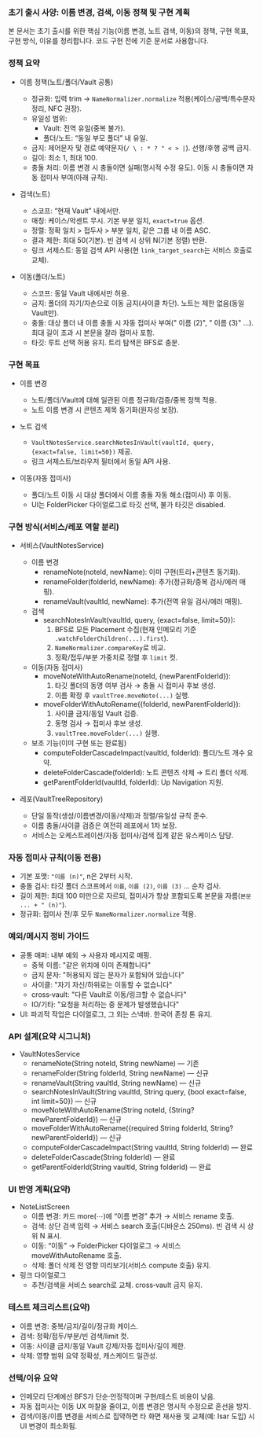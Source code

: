 ### 초기 출시 사양: 이름 변경, 검색, 이동 정책 및 구현 계획

본 문서는 초기 출시를 위한 핵심 기능(이름 변경, 노트 검색, 이동)의 정책, 구현 목표, 구현 방식, 이유를 정리합니다. 코드 구현 전에 기준 문서로 사용합니다.

### 정책 요약

- 이름 정책(노트/폴더/Vault 공통)

  - 정규화: 입력 trim → `NameNormalizer.normalize` 적용(케이스/공백/특수문자 정리, NFC 권장).
  - 유일성 범위:
    - Vault: 전역 유일(중복 불가).
    - 폴더/노트: “동일 부모 폴더” 내 유일.
  - 금지: 제어문자 및 경로 예약문자(`/ \ : * ? " < > |`). 선행/후행 공백 금지.
  - 길이: 최소 1, 최대 100.
  - 충돌 처리: 이름 변경 시 충돌이면 실패(명시적 수정 유도). 이동 시 충돌이면 자동 접미사 부여(아래 규칙).

- 검색(노트)

  - 스코프: “현재 Vault” 내에서만.
  - 매칭: 케이스/악센트 무시. 기본 부분 일치, `exact=true` 옵션.
  - 정렬: 정확 일치 > 접두사 > 부분 일치, 같은 그룹 내 이름 ASC.
  - 결과 제한: 최대 50(기본). 빈 검색 시 상위 N(기본 정렬) 반환.
  - 링크 서제스트: 동일 검색 API 사용(현 `link_target_search`는 서비스 호출로 교체).

- 이동(폴더/노트)
  - 스코프: 동일 Vault 내에서만 허용.
  - 금지: 폴더의 자기/자손으로 이동 금지(사이클 차단). 노트는 제한 없음(동일 Vault만).
  - 충돌: 대상 폴더 내 이름 충돌 시 자동 접미사 부여(" 이름 (2)", " 이름 (3)" …). 최대 길이 초과 시 본문을 잘라 접미사 포함.
  - 타깃: 루트 선택 허용 유지. 트리 탐색은 BFS로 충분.

### 구현 목표

- 이름 변경

  - 노트/폴더/Vault에 대해 일관된 이름 정규화/검증/중복 정책 적용.
  - 노트 이름 변경 시 콘텐츠 제목 동기화(원자성 보장).

- 노트 검색

  - `VaultNotesService.searchNotesInVault(vaultId, query, {exact=false, limit=50})` 제공.
  - 링크 서제스트/브라우저 필터에서 동일 API 사용.

- 이동(자동 접미사)
  - 폴더/노트 이동 시 대상 폴더에서 이름 충돌 자동 해소(접미사) 후 이동.
  - UI는 FolderPicker 다이얼로그로 타깃 선택, 불가 타깃은 disabled.

### 구현 방식(서비스/레포 역할 분리)

- 서비스(VaultNotesService)

  - 이름 변경
    - renameNote(noteId, newName): 이미 구현(트리+콘텐츠 동기화).
    - renameFolder(folderId, newName): 추가(정규화/중복 검사/에러 매핑).
    - renameVault(vaultId, newName): 추가(전역 유일 검사/에러 매핑).
  - 검색
    - searchNotesInVault(vaultId, query, {exact=false, limit=50}):
      1. BFS로 모든 Placement 수집(현재 인메모리 기준 `.watchFolderChildren(...).first`).
      2. `NameNormalizer.compareKey`로 비교.
      3. 정확/접두/부분 가중치로 정렬 후 `limit` 컷.
  - 이동(자동 접미사)
    - moveNoteWithAutoRename(noteId, {newParentFolderId}):
      1. 타깃 폴더의 동명 여부 검사 → 충돌 시 접미사 후보 생성.
      2. 이름 확정 후 `vaultTree.moveNote(...)` 실행.
    - moveFolderWithAutoRename({folderId, newParentFolderId}):
      1. 사이클 금지/동일 Vault 검증.
      2. 동명 검사 → 접미사 후보 생성.
      3. `vaultTree.moveFolder(...)` 실행.
  - 보조 기능(이미 구현 또는 완료됨)
    - computeFolderCascadeImpact(vaultId, folderId): 폴더/노트 개수 요약.
    - deleteFolderCascade(folderId): 노트 콘텐츠 삭제 → 트리 폴더 삭제.
    - getParentFolderId(vaultId, folderId): Up Navigation 지원.

- 레포(VaultTreeRepository)
  - 단일 동작(생성/이름변경/이동/삭제)과 정렬/유일성 규칙 준수.
  - 이름 충돌/사이클 검증은 여전히 레포에서 1차 보장.
  - 서비스는 오케스트레이션/자동 접미사/검색 집계 같은 유스케이스 담당.

### 자동 접미사 규칙(이동 전용)

- 기본 포맷: `"이름 (n)"`, n은 2부터 시작.
- 충돌 검사: 타깃 폴더 스코프에서 `이름`, `이름 (2)`, `이름 (3)` … 순차 검사.
- 길이 제한: 최대 100 미만으로 자르되, 접미사가 항상 포함되도록 본문을 자름(`본문 ... + " (n)"`).
- 정규화: 접미사 전/후 모두 `NameNormalizer.normalize` 적용.

### 예외/메시지 정비 가이드

- 공통 매퍼: 내부 예외 → 사용자 메시지로 매핑.
  - 중복 이름: "같은 위치에 이미 존재합니다"
  - 금지 문자: "허용되지 않는 문자가 포함되어 있습니다"
  - 사이클: "자기 자신/하위로는 이동할 수 없습니다"
  - cross‑vault: "다른 Vault로 이동/링크할 수 없습니다"
  - IO/기타: "요청을 처리하는 중 문제가 발생했습니다"
- UI: 파괴적 작업은 다이얼로그, 그 외는 스낵바. 한국어 존칭 톤 유지.

### API 설계(요약 시그니처)

- VaultNotesService
  - renameNote(String noteId, String newName) — 기존
  - renameFolder(String folderId, String newName) — 신규
  - renameVault(String vaultId, String newName) — 신규
  - searchNotesInVault(String vaultId, String query, {bool exact=false, int limit=50}) — 신규
  - moveNoteWithAutoRename(String noteId, {String? newParentFolderId}) — 신규
  - moveFolderWithAutoRename({required String folderId, String? newParentFolderId}) — 신규
  - computeFolderCascadeImpact(String vaultId, String folderId) — 완료
  - deleteFolderCascade(String folderId) — 완료
  - getParentFolderId(String vaultId, String folderId) — 완료

### UI 반영 계획(요약)

- NoteListScreen
  - 이름 변경: 카드 more(⋯)에 “이름 변경” 추가 → 서비스 rename 호출.
  - 검색: 상단 검색 입력 → 서비스 search 호출(디바운스 250ms). 빈 검색 시 상위 N 표시.
  - 이동: “이동” → FolderPicker 다이얼로그 → 서비스 moveWithAutoRename 호출.
  - 삭제: 폴더 삭제 전 영향 미리보기(서비스 compute 호출) 유지.
- 링크 다이얼로그
  - 추천/검색을 서비스 search로 교체. cross‑vault 금지 유지.

### 테스트 체크리스트(요약)

- 이름 변경: 중복/금지/길이/정규화 케이스.
- 검색: 정확/접두/부분/빈 검색/limit 컷.
- 이동: 사이클 금지/동일 Vault 강제/자동 접미사/길이 제한.
- 삭제: 영향 범위 요약 정확성, 캐스케이드 일관성.

### 선택/이유 요약

- 인메모리 단계에선 BFS가 단순·안정적이며 구현/테스트 비용이 낮음.
- 자동 접미사는 이동 UX 마찰을 줄이고, 이름 변경은 명시적 수정으로 혼선을 방지.
- 검색/이동/이름 변경을 서비스로 집약하면 타 화면 재사용 및 교체(예: Isar 도입) 시 UI 변경이 최소화됨.
